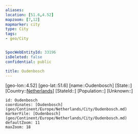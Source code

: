 ```yaml
---
aliases: 
location: [51.6,4.52]
mapzoom: [7,12] 
mapmarker: city 
type: City
tags:
- geo/City


SpocWebEntityId: 33196
isDeleted: false
confidential: public

title: Oudenbosch
---
```

[geo-lon::4.52]
[geo-lat::51.6]
[name::Oudenbosch]
[State::]
[Country::[Netherlands](geo/Continent/Europe/Netherlands.md)]
[StateId::]
[Population::]
[Unknown::]


```leaflet
id: Oudenbosch
coordinates: [Oudenbosch](geo/Continent/Europe/Netherlands/City/Oudenbosch.md)
markerFile: [Oudenbosch](geo/Continent/Europe/Netherlands/City/Oudenbosch.md)
defaultZoom: 11 
maxZoom: 18
```


